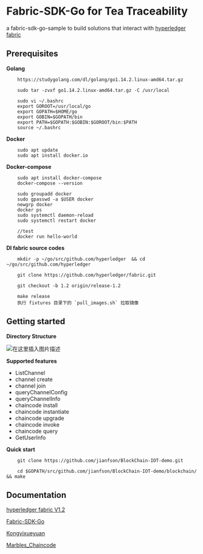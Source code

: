 # Fabric-SDK-Go for Tea Traceability

a fabric-sdk-go-sample to build solutions that interact with [hyperledger fabric](http://hyperledger-fabric.readthedocs.io/en/latest/)

## Prerequisites

**Golang**


		https://studygolang.com/dl/golang/go1.14.2.linux-amd64.tar.gz

		sudo tar -zvxf go1.14.2.linux-amd64.tar.gz -C /usr/local

		sudo vi ~/.bashrc
		export GOROOT=/usr/local/go
		export GOPATH=$HOME/go
		export GOBIN=$GOPATH/bin
		export PATH=$GOPATH:$GOBIN:$GOROOT/bin:$PATH
		source ~/.bashrc

**Docker**

		sudo apt update
		sudo apt install docker.io

**Docker-compose**

		sudo apt install docker-compose
		docker-compose --version
		
		sudo groupadd docker
		sudo gpasswd -a $USER docker
		newgrp docker
		docker ps
		sudo systemctl daemon-reload
		sudo systemctl restart docker	

		//test 
		docker run hello-world

**Dl fabric source codes**

		mkdir -p ~/go/src/github.com/hyperledger  && cd ~/go/src/github.com/hyperledger
		
		git clone https://github.com/hyperledger/fabric.git 

		git checkout -b 1.2 origin/release-1.2

		make release
		执行 fixtures 目录下的 `pull_images.sh` 拉取镜像


## Getting started
**Directory Structure**


![在这里插入图片描述](https://img-blog.csdnimg.cn/20200608174324548.png?x-oss-process=image/watermark,type_ZmFuZ3poZW5naGVpdGk,shadow_10,text_aHR0cHM6Ly9ibG9nLmNzZG4ubmV0L1RCQmV0dGVy,size_16,color_FFFFFF,t_70)


**Supported features**
- ListChannel
- channel create
- channel join
- queryChannelConfig
- queryChannelInfo
- chaincode install
- chaincode instantiate
- chaincode upgrade
- chaincode invoke
- chaincode query
- GetUserInfo

**Quick start**
		
		git clone https://github.com/jianfson/BlockChain-IOT-demo.git

		cd $GOPATH/src/github.com/jianfson/BlockChain-IOT-demo/blockchain/ && make

## Documentation

[hyperledger fabric V1.2](https://hyperledger-fabric.readthedocs.io/en/release-1.2/)

[Fabric-SDK-Go](https://github.com/hyperledger/fabric-sdk-go)

[Kongyixueyuan](https://github.com/kevin-hf/kongyixueyuan)

[Marbles_Chaincode](https://github.com/hyperledger/fabric-samples/blob/release-1.2/chaincode/marbles02/go/marbles_chaincode.go)
